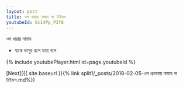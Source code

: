 ```yaml
---
layout: post
title: ওম ধারায় নামায গা টাইমস
youtubeId: Gc14Pp_P3f8
---
```

 
 
 ওম ধারায় নামায  
 
 -  যাকে ভাসুর রূপে ডারা বলে 
 
  
 
  
 
 
 
 
 
 


{% include youtubePlayer.html id=page.youtubeId %}
 
[Next]({{ site.baseurl }}{% link  split1/_posts/2018-02-05-ওম প্রভাবায় নামায গা টাইমস.md%})
 
